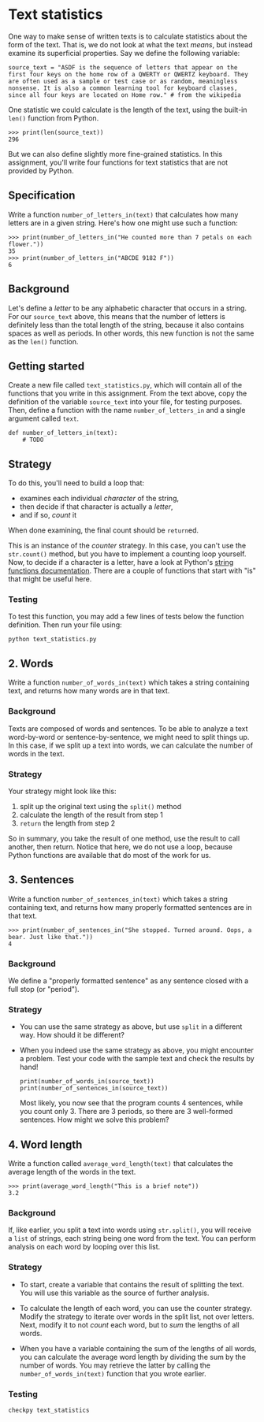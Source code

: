 # Text statistics

One way to make sense of written texts is to calculate statistics about the form of the text. That is, we do not look at what the text *means*, but instead examine its superficial properties. Say we define the following variable:

	source_text = "ASDF is the sequence of letters that appear on the first four keys on the home row of a QWERTY or QWERTZ keyboard. They are often used as a sample or test case or as random, meaningless nonsense. It is also a common learning tool for keyboard classes, since all four keys are located on Home row." # from the wikipedia

One statistic we could calculate is the length of the text, using the built-in `len()` function from Python.

	>>> print(len(source_text))
    296

But we can also define slightly more fine-grained statistics. In this assignment, you'll write four functions for text statistics that are not provided by Python.


## Specification

Write a function `number_of_letters_in(text)` that calculates how many letters are in a given string. Here's how one might use such a function:

    >>> print(number_of_letters_in("He counted more than 7 petals on each flower."))
    35
    >>> print(number_of_letters_in("ABCDE 9182 F"))
    6

## Background

Let's define a *letter* to be any alphabetic character that occurs in a string. For our `source_text` above, this means that the number of letters is definitely less than the total length of the string, because it also contains spaces as well as periods. In other words, this new function is not the same as the `len()` function.

## Getting started

Create a new file called `text_statistics.py`, which will contain all of the functions that you write in this assignment. From the text above, copy the definition of the variable `source_text` into your file, for testing purposes. Then, define a function with the name `number_of_letters_in` and a single argument called `text`.

    def number_of_letters_in(text):
        # TODO

## Strategy

To do this, you'll need to build a loop that:

- examines each individual *character* of the string,
- then decide if that character is actually a *letter*,
- and if so, *count* it

When done examining, the final count should be `return`ed.

This is an instance of the *counter* strategy. In this case, you can't use the `str.count()` method, but you have to implement a counting loop yourself. Now, to decide if a character is a letter, have a look at Python's [string functions documentation](https://docs.python.org/3.7/library/stdtypes.html#string-methods). There are a couple of functions that start with "is" that might be useful here.

### Testing

To test this function, you may add a few lines of tests below the function definition. Then run your file using:

    python text_statistics.py

## 2. Words

Write a function `number_of_words_in(text)` which takes a string containing text, and returns how many words are in that text.

### Background

Texts are composed of words and sentences. To be able to analyze a text word-by-word or sentence-by-sentence, we might need to split things up. In this case, if we split up a text into words, we can calculate the number of words in the text.

### Strategy

Your strategy might look like this:

1. split up the original text using the `split()` method
2. calculate the length of the result from step 1
3. `return` the length from step 2

So in summary, you take the result of one method, use the result to call another, then return. Notice that here, we do not use a loop, because Python functions are available that do most of the work for us.


## 3. Sentences

Write a function `number_of_sentences_in(text)` which takes a string containing text, and returns how many properly formatted sentences are in that text.

    >>> print(number_of_sentences_in("She stopped. Turned around. Oops, a bear. Just like that."))
    4

### Background

We define a "properly formatted sentence" as any sentence closed with a full stop (or "period").

### Strategy

- You can use the same strategy as above, but use `split` in a different way. How should it be different?

- When you indeed use the same strategy as above, you might encounter a problem. Test your code with the sample text and check the results by hand!

      print(number_of_words_in(source_text))
      print(number_of_sentences_in(source_text))

  Most likely, you now see that the program counts 4 sentences, while you count only 3. There are 3 periods, so there are 3 well-formed sentences. How might we solve this problem?



## 4. Word length

Write a function called `average_word_length(text)` that calculates the average length of the words in the text.

    >>> print(average_word_length("This is a brief note"))
    3.2

### Background

If, like earlier, you split a text into words using `str.split()`, you will receive a `list` of strings, each string being one word from the text. You can perform analysis on each word by looping over this list.

### Strategy

- To start, create a variable that contains the result of splitting the text. You will use this variable as the source of further analysis.

- To calculate the length of each word, you can use the counter strategy. Modify the strategy to iterate over words in the split list, not over letters. Next, modify it to not *count* each word, but to *sum* the lengths of all words.

- When you have a variable containing the sum of the lengths of all words, you can calculate the average word length by dividing the sum by the number of words. You may retrieve the latter by calling the `number_of_words_in(text)` function that you wrote earlier.

### Testing

    checkpy text_statistics
